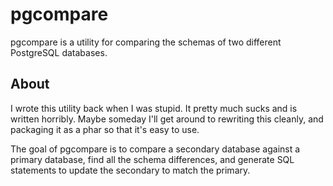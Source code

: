 # pgcompare

pgcompare is a utility for comparing the schemas of two different PostgreSQL databases.

## About

I wrote this utility back when I was stupid. It pretty much sucks and is written horribly. Maybe someday I'll get around to rewriting this cleanly, and packaging it as a phar so that it's easy to use. 

The goal of pgcompare is to compare a secondary database against a primary database, find all the schema differences, and generate SQL statements to update the secondary to match the primary. 

